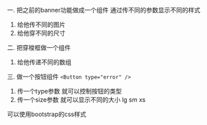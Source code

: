 一. 把之前的banner功能做成一个组件 通过传不同的参数显示不同的样式
1. 给他传不同的图片
2. 给他穿不同的尺寸

二. 把穿梭框做一个组件
1. 给他传递不同的数组

三. 做一个按钮组件
`<Button type="error" />`
1. 传一个type参数 就可以控制按钮的类型
2. 传一个size参数 就可以显示不同的大小 lg sm xs

可以使用bootstrap的css样式